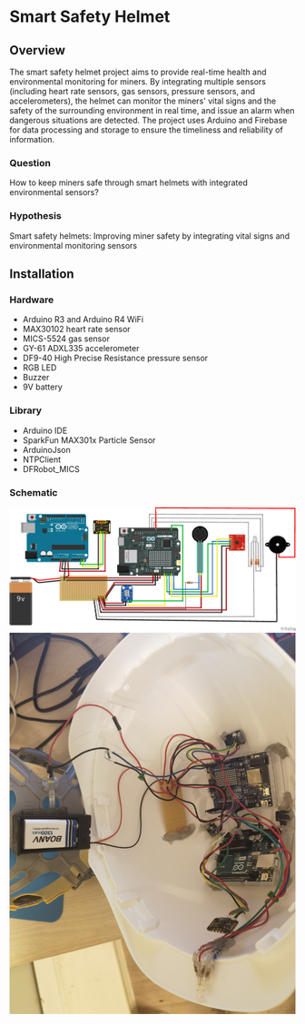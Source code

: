 # Smart Safety Helmet
## Overview
The smart safety helmet project aims to provide real-time health and environmental monitoring for miners. By integrating multiple sensors (including heart rate sensors, gas sensors, pressure sensors, and accelerometers), the helmet can monitor the miners' vital signs and the safety of the surrounding environment in real time, and issue an alarm when dangerous situations are detected. The project uses Arduino and Firebase for data processing and storage to ensure the timeliness and reliability of information.
### Question
How to keep miners safe through smart helmets with integrated environmental sensors?
### Hypothesis
Smart safety helmets: Improving miner safety by integrating vital signs and environmental monitoring sensors
## Installation
### Hardware
- Arduino R3 and Arduino R4 WiFi
- MAX30102 heart rate sensor
- MICS-5524 gas sensor
- GY-61 ADXL335 accelerometer
- DF9-40 High Precise Resistance pressure sensor
- RGB LED
- Buzzer
- 9V battery
### Library
- Arduino IDE
- SparkFun MAX301x Particle Sensor
- ArduinoJson 
- NTPClient 
- DFRobot_MICS
### Schematic
![Schematic](https://github.com/ChaceHH-H/Image/blob/main/helmet_bb.png)
![Schematic](https://github.com/ChaceHH-H/Image/blob/main/%E5%A4%B4%E7%9B%941.jpg)
